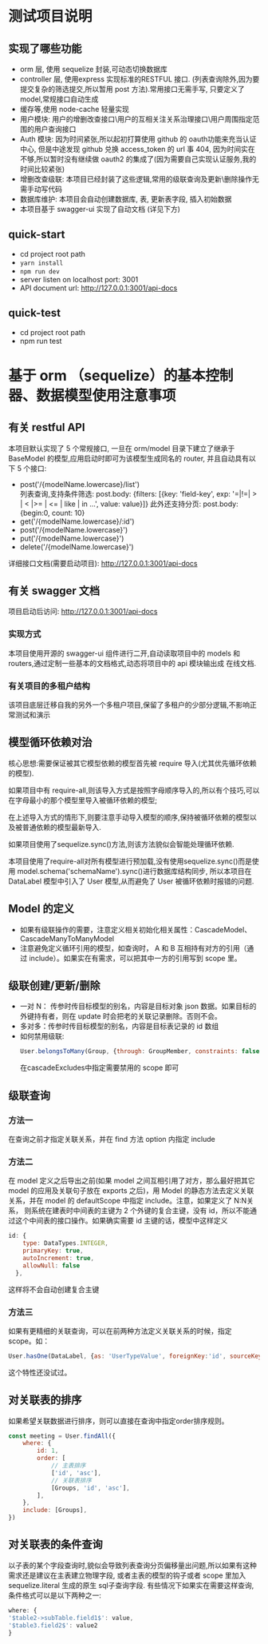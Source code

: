 # 测试项目说明
## 实现了哪些功能
- orm 层, 使用 sequelize 封装,可动态切换数据库
- controller 层, 使用express 实现标准的RESTFUL 接口. (列表查询除外,因为要提交复杂的筛选提交,所以暂用 post 方法).常用接口无需手写,
    只要定义了 model,常规接口自动生成
- 缓存等,使用 node-cache 轻量实现
- 用户模块: 用户的增删改查接口\用户的互相关注关系治理接口\用户周围指定范围的用户查询接口
- Auth 模块: 因为时间紧张,所以起初打算使用 github 的 oauth功能来充当认证中心, 但是中途发现 github 兑换 access_token 的 url 事 404,
   因为时间实在不够,所以暂时没有继续做 oauth2 的集成了(因为需要自己实现认证服务,我的时间比较紧张)
- 增删改查级联: 本项目已经封装了这些逻辑,常用的级联查询及更新\删除操作无需手动写代码
- 数据库维护: 本项目会自动创建数据库, 表, 更新表字段, 插入初始数据
- 本项目基于 swagger-ui 实现了自动文档 (详见下方)

## quick-start
- cd project root path
- `yarn install`
- `npm run dev`
- server listen on localhost port: 3001
- API document url: http://127.0.0.1:3001/api-docs

## quick-test
- cd project root path
- npm run test

# 基于 orm （sequelize）的基本控制器、数据模型使用注意事项

## 有关 restful API
本项目默认实现了 5 个常规接口, 一旦在 orm/model 目录下建立了继承于 BaseModel 的模型,应用启动时即可为该模型生成同名的 router,
并且自动具有以下 5 个接口:
- post('/{modelName.lowercase}/list')  
    列表查询,支持条件筛选: 
    post.body: {filters: [{key: 'field-key', exp: '=|!=| > | < |>= | <= | like | in ...', value: value}]}
    此外还支持分页: post.body: {begin:0, count: 10}
- get('/{modelName.lowercase}/:id')
- post('/{modelName.lowercase}')
- put('/{modelName.lowercase}')
- delete('/{modelName.lowercase}')

详细接口文档(需要启动项目):  http://127.0.0.1:3001/api-docs

## 有关 swagger 文档
项目启动后访问: http://127.0.0.1:3001/api-docs
### 实现方式
本项目使用开源的 swagger-ui 组件进行二开,自动读取项目中的 models 和 routers,通过定制一些基本的文档格式,动态将项目中的 api 模块输出成
在线文档.

### 有关项目的多租户结构
该项目底层迁移自我的另外一个多租户项目,保留了多租户的少部分逻辑,不影响正常测试和演示


## 模型循环依赖对治
核心思想:需要保证被其它模型依赖的模型首先被 require 导入(尤其优先循环依赖的模型).

如果项目中有 require-all,则该导入方式是按照字母顺序导入的,所以有个技巧,可以在字母最小的那个模型里导入被循环依赖的模型;

在上述导入方式的情形下,则要注意手动导入模型的顺序,保持被循环依赖的模型以及被普通依赖的模型最新导入.

如果项目使用了sequelize.sync()方法,则该方法貌似会智能处理循环依赖.

本项目使用了require-all对所有模型进行预加载,没有使用sequelize.sync()而是使用 model.schema('schemaName').sync()进行数据库结构同步,
所以本项目在 DataLabel 模型中引入了 User 模型,从而避免了 User 被循环依赖时报错的问题.
## Model 的定义
- 如果有级联操作的需要，注意定义相关初始化相关属性：CascadeModel、CascadeManyToManyModel
- 注意避免定义循环引用的模型，如查询时， A 和 B 互相持有对方的引用（通过 include）。如果实在有需求，可以把其中一方的引用写到 scope 里。
## 级联创建/更新/删除
- 一对 N： 传参时传目标模型的别名，内容是目标对象 json 数据。如果目标的外键持有者，则在 update 时会把老的关联记录删除。否则不会。
- 多对多：传参时传目标模型的别名，内容是目标表记录的 id 数组
- 如何禁用级联:
    ``` javascript
    User.belongsToMany(Group, {through: GroupMember, constraints: false, cascadeExcludes: ['create', 'update']})
    ```
  在cascadeExcludes中指定需要禁用的 scope 即可
## 级联查询
### 方法一
在查询之前才指定关联关系，并在 find 方法 option 内指定 include
### 方法二
在 model 定义之后导出之前(如果 model 之间互相引用了对方，那么最好把其它 model 的应用及关联句子放在 exports 之后)，用 Model 的静态方法去定义关联关系，并在 model 的 defaultScope 中指定 include。注意，如果定义了 N:N关系，
则系统在建表时中间表的主键为 2 个外键的复合主键，没有 id，所以不能通过这个中间表的接口操作。如果确实需要 id 主键的话，模型中这样定义
```javascript
id: {
    type: DataTypes.INTEGER,
    primaryKey: true,
    autoIncrement: true,
    allowNull: false
  },
```
这样将不会自动创建复合主键
### 方法三
如果有更精细的关联查询，可以在前两种方法定义关联关系的时候，指定 scope。如：
```javascript
User.hasOne(DataLabel, {as: 'UserTypeValue', foreignKey:'id', sourceKey: 'UserType', constraints: false, scope: 'findUserType'})
```
这个特性还没试过。
## 对关联表的排序
如果希望关联数据进行排序，则可以直接在查询中指定order排序规则。
```javascript
const meeting = User.findAll({
    where: {
        id: 1,
        order: [
            // 主表排序
            ['id', 'asc'],
            // 关联表排序
            [Groups, 'id', 'asc'],
        ],
    },
    include: [Groups],
})
```
## 对关联表的条件查询
以子表的某个字段查询时,貌似会导致列表查询分页偏移量出问题,所以如果有这种需求还是建议在主表建立物理字段,
或者主表的模型的钩子或者 scope 里加入 sequelize.literal 生成的原生 sql子查询字段.
有些情况下如果实在需要这样查询, 条件格式可以是以下两种之一:
```javascript
where: {
'$table2->subTable.field1$': value,
'$table3.field2$': value2
}
```

